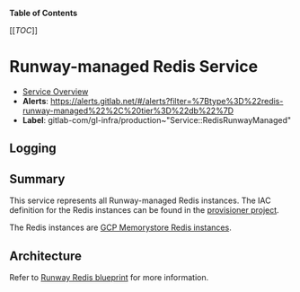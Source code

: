 <!-- MARKER: do not edit this section directly. Edit services/service-catalog.yml then run scripts/generate-docs -->

**Table of Contents**

[[_TOC_]]

# Runway-managed Redis Service

* [Service Overview](https://dashboards.gitlab.net/d/runway/redis-overview)
* **Alerts**: <https://alerts.gitlab.net/#/alerts?filter=%7Btype%3D%22redis-runway-managed%22%2C%20tier%3D%22db%22%7D>
* **Label**: gitlab-com/gl-infra/production~"Service::RedisRunwayManaged"

## Logging


<!-- END_MARKER -->

## Summary

This service represents all Runway-managed Redis instances. The IAC definition for the Redis instances can be found in the [provisioner project](https://gitlab.com/gitlab-com/gl-infra/platform/runway/provisioner/-/blob/main/memorystore.tf).

The Redis instances are [GCP Memorystore Redis instances](https://cloud.google.com/memorystore/docs/redis/memorystore-for-redis-overview).

## Architecture

Refer to [Runway Redis blueprint](https://runway-docs-4jdf82.runway.gitlab.net/reference/blueprints/redis/) for more information.

<!-- ## Performance -->

<!-- ## Scalability -->

<!-- ## Availability -->

<!-- ## Durability -->

<!-- ## Security/Compliance -->

<!-- ## Monitoring/Alerting -->

<!-- ## Links to further Documentation -->
